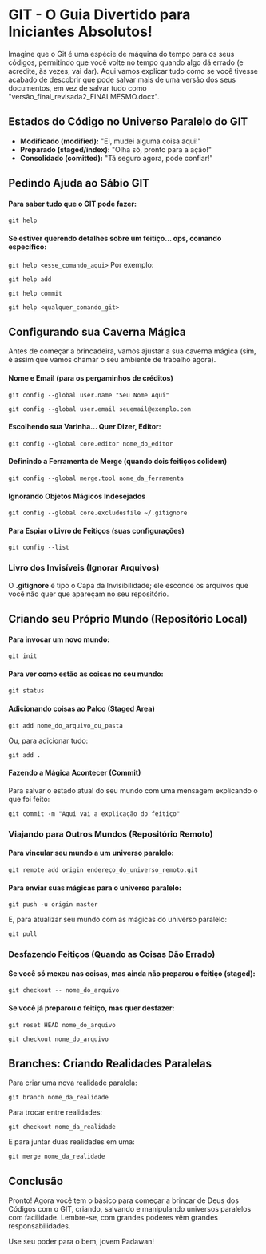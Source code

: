 # GIT - O Guia Divertido para Iniciantes Absolutos!

Imagine que o Git é uma espécie de máquina do tempo para os seus códigos, permitindo que você volte no tempo quando algo dá errado (e acredite, às vezes, vai dar). Aqui vamos explicar tudo como se você tivesse acabado de descobrir que pode salvar mais de uma versão dos seus documentos, em vez de salvar tudo como "versão_final_revisada2_FINALMESMO.docx".

## Estados do Código no Universo Paralelo do GIT

- **Modificado (modified):** "Ei, mudei alguma coisa aqui!"
- **Preparado (staged/index):** "Olha só, pronto para a ação!"
- **Consolidado (comitted):** "Tá seguro agora, pode confiar!"

## Pedindo Ajuda ao Sábio GIT

#### Para saber tudo que o GIT pode fazer:

`git help`

#### Se estiver querendo detalhes sobre um feitiço... ops, comando específico:

`git help <esse_comando_aqui>`
Por exemplo:

`git help add`

`git help commit`

`git help <qualquer_comando_git>`

## Configurando sua Caverna Mágica

Antes de começar a brincadeira, vamos ajustar a sua caverna mágica (sim, é assim que vamos chamar o seu ambiente de trabalho agora).

#### Nome e Email (para os pergaminhos de créditos)

`git config --global user.name "Seu Nome Aqui"`

`git config --global user.email seuemail@exemplo.com`

#### Escolhendo sua Varinha... Quer Dizer, Editor:

`git config --global core.editor nome_do_editor`

#### Definindo a Ferramenta de Merge (quando dois feitiços colidem)

`git config --global merge.tool nome_da_ferramenta`

#### Ignorando Objetos Mágicos Indesejados

`git config --global core.excludesfile ~/.gitignore`

#### Para Espiar o Livro de Feitiços (suas configurações)
`git config --list`

### Livro dos Invisíveis (Ignorar Arquivos)

O **.gitignore** é tipo o Capa da Invisibilidade; ele esconde os arquivos que você não quer que apareçam no seu repositório.

## Criando seu Próprio Mundo (Repositório Local)

#### Para invocar um novo mundo:

`git init`

#### Para ver como estão as coisas no seu mundo:

`git status`

#### Adicionando coisas ao Palco (Staged Area)

`git add nome_do_arquivo_ou_pasta`

Ou, para adicionar tudo:

`git add .`

#### Fazendo a Mágica Acontecer (Commit)
Para salvar o estado atual do seu mundo com uma mensagem explicando o que foi feito:

`git commit -m "Aqui vai a explicação do feitiço"`

### Viajando para Outros Mundos (Repositório Remoto)

#### Para vincular seu mundo a um universo paralelo:

`git remote add origin endereço_do_universo_remoto.git`

#### Para enviar suas mágicas para o universo paralelo:

`git push -u origin master`

E, para atualizar seu mundo com as mágicas do universo paralelo:

`git pull`

### Desfazendo Feitiços (Quando as Coisas Dão Errado)

#### Se você só mexeu nas coisas, mas ainda não preparou o feitiço (staged):

`git checkout -- nome_do_arquivo`

#### Se você já preparou o feitiço, mas quer desfazer:

`git reset HEAD nome_do_arquivo`

`git checkout nome_do_arquivo`

## Branches: Criando Realidades Paralelas

Para criar uma nova realidade paralela:

`git branch nome_da_realidade`

Para trocar entre realidades:

`git checkout nome_da_realidade`

E para juntar duas realidades em uma:

`git merge nome_da_realidade`

## Conclusão

Pronto! Agora você tem o básico para começar a brincar de Deus dos Códigos com o GIT, criando, salvando e manipulando universos paralelos com facilidade. Lembre-se, com grandes poderes vêm grandes responsabilidades. 

Use seu poder para o bem, jovem Padawan!
